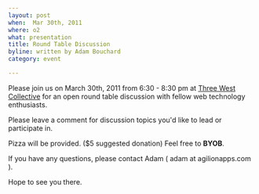 ```yaml
---
layout: post
when:  Mar 30th, 2011
where: o2
what: presentation
title: Round Table Discussion
byline: written by Adam Bouchard
category: event

---
```


Please join us on March 30th, 2011 from 6:30 - 8:30 pm at
[Three West Collective](http://www.threewestcollective.com/#about) for an open round table discussion with fellow web technology enthusiasts. 

Please leave a comment for discussion topics you'd like to lead or participate in.

Pizza will be provided. ($5 suggested donation) Feel free to __BYOB__.

If you have any questions, please contact Adam ( adam at agilionapps.com ).

Hope to see you there.
